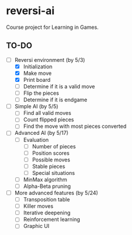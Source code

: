 # reversi-ai
Course project for Learning in Games.

## TO-DO
- [ ] Reversi environment (by 5/3)
    - [x] Initialization
    - [x] Make move
    - [x] Print board
    - [ ] Determine if it is a valid move
    - [ ] Flip the pieces
    - [ ] Determine if it is endgame
- [ ] Simple AI (by 5/5)
    - [ ] Find all valid moves
    - [ ] Count flipped pieces
    - [ ] Find the move with most pieces converted
- [ ] Advanced AI (by 5/17)
    - [ ] Evaluation
        - [ ] Number of pieces
        - [ ] Position scores
        - [ ] Possible moves
        - [ ] Stable pieces
        - [ ] Special situations
    - [ ] MinMax algorithm
    - [ ] Alpha-Beta pruning
- [ ] More advanced features (by 5/24)
    - [ ] Transposition table
    - [ ] Killer moves
    - [ ] Iterative deepening
    - [ ] Reinforcement learning
    - [ ] Graphic UI
